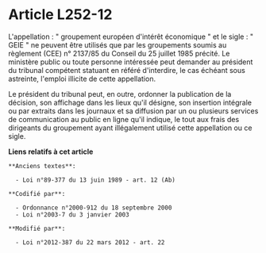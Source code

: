 # Article L252-12

L'appellation : " groupement européen d'intérêt économique " et le sigle : " GEIE " ne peuvent être utilisés que par les
groupements soumis au règlement (CEE) n° 2137/85 du Conseil du 25 juillet 1985 précité. Le ministère public ou toute personne
intéressée peut demander au président du tribunal compétent statuant en référé d'interdire, le cas échéant sous astreinte,
l'emploi illicite de cette appellation. 

Le président du tribunal peut, en outre, ordonner la publication de la décision, son affichage dans les lieux qu'il désigne,
son insertion intégrale ou par extraits dans les journaux et sa diffusion par un ou plusieurs services de communication au
public en ligne qu'il indique, le tout aux frais des dirigeants du groupement ayant illégalement utilisé cette appellation ou
ce sigle.

**Liens relatifs à cet article**

	**Anciens textes**:

	  - Loi n°89-377 du 13 juin 1989 - art. 12 (Ab)

	**Codifié par**:

	  - Ordonnance n°2000-912 du 18 septembre 2000
	  - Loi n°2003-7 du 3 janvier 2003

	**Modifié par**:

	  - Loi n°2012-387 du 22 mars 2012 - art. 22
